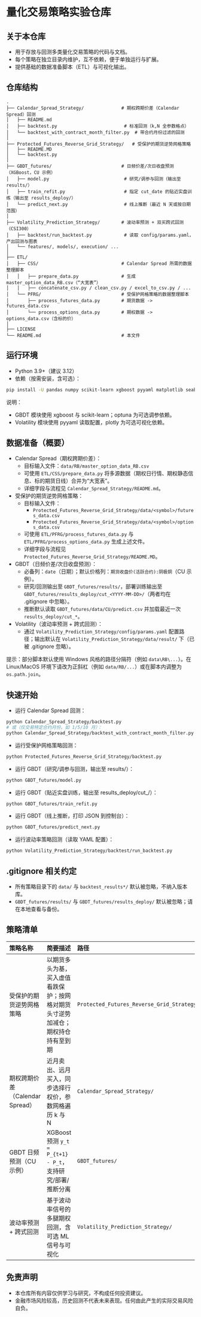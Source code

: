 # 量化交易策略实验仓库

## 关于本仓库
- 用于存放与回测多类量化交易策略的代码与文档。
- 每个策略在独立目录内维护，互不依赖，便于单独运行与扩展。
- 提供基础的数据准备脚本（ETL）与可视化输出。

## 仓库结构
```
.
├── Calendar_Spread_Strategy/              # 期权跨期价差（Calendar Spread）回测
│   ├── README.md
│   ├── backtest.py                         # 标准回测（k,N 全参数格点）
│   └── backtest_with_contract_month_filter.py  # 带合约月份过滤的回测
│
├── Protected_Futures_Reverse_Grid_Strategy/   # 受保护的期货逆势网格策略
│   ├── README.MD
│   └── backtest.py
│
├── GBDT_futures/                          # 日频价差/次日收盘预测（XGBoost，CU 示例）
│   ├── model.py                            # 研究/调参与回测（输出至 results/）
│   ├── train_refit.py                      # 指定 cut_date 的贴近实盘训练（输出至 results_deploy/）
│   └── predict_next.py                     # 线上推断（最近 N 天或按日期范围）
│
├── Volatility_Prediction_Strategy/        # 波动率预测 + 双买跨式回测（CSI300）
│   ├── backtest/run_backtest.py            # 读取 config/params.yaml，产出回测与图表
│   └── features/, models/, execution/ ...
│
├── ETL/
│   ├── CSS/                               # Calendar Spread 所需的数据整理脚本
│   │   ├── prepare_data.py                # 生成 master_option_data_RB.csv（“大宽表”）
│   │   ├── concatenate_csv.py / clean_csv.py / excel_to_csv.py / ...
│   └── PFRG/                              # 受保护网格策略的数据整理脚本
│       ├── process_futures_data.py        # 期货数据 -> futures_data.csv
│       └── process_options_data.py        # 期权数据 -> options_data.csv（含标的价）
│
├── LICENSE
└── README.md                              # 本文件
```

## 运行环境
- Python 3.9+（建议 3.12）
- 依赖（按需安装，含可选）：
```bash
pip install -U pandas numpy scikit-learn xgboost pyyaml matplotlib seaborn joblib tqdm plotly optuna
```
说明：
- GBDT 模块使用 xgboost 与 scikit-learn；optuna 为可选调参依赖。
- Volatility 模块使用 pyyaml 读取配置，plotly 为可选可视化依赖。

## 数据准备（概要）
- Calendar Spread（期权跨期价差）：
  - 目标输入文件：`data/RB/master_option_data_RB.csv`
  - 可使用 `ETL/CSS/prepare_data.py` 将多源数据（期权日行情、期权静态信息、标的期货日线）合并为“大宽表”。
  - 详细字段与流程见 `Calendar_Spread_Strategy/README.md`。
- 受保护的期货逆势网格策略：
  - 目标输入文件：
    - `Protected_Futures_Reverse_Grid_Strategy/data/<symbol>/futures_data.csv`
    - `Protected_Futures_Reverse_Grid_Strategy/data/<symbol>/options_data.csv`
  - 可使用 `ETL/PFRG/process_futures_data.py` 与 `ETL/PFRG/process_options_data.py` 生成上述文件。
  - 详细字段与流程见 `Protected_Futures_Reverse_Grid_Strategy/README.MD`。
- GBDT（日频价差/次日收盘预测）：
  - 必备列：`date`（日期）；默认价格列：`期货收盘价(活跃合约):阴极铜`（CU 示例）。
  - 研究/回测输出至 `GBDT_futures/results/`，部署训练输出至 `GBDT_futures/results_deploy/cut_<YYYY-MM-DD>/`（两者均在 .gitignore 中忽略）。
  - 推断默认读取 `GBDT_futures/data/CU/predict.csv` 并加载最近一次 `results_deploy/cut_*`。
- Volatility（波动率预测 + 跨式回测）：
  - 通过 `Volatility_Prediction_Strategy/config/params.yaml` 配置路径；输出默认在 `Volatility_Prediction_Strategy/data/result/` 下（已被 .gitignore 忽略）。

提示：部分脚本默认使用 Windows 风格的路径分隔符（例如 `data\RB\...`）。在 Linux/MacOS 环境下请改为正斜杠（例如 `data/RB/...`）或在脚本内调整为 `os.path.join`。

## 快速开始
- 运行 Calendar Spread 回测：
```bash
python Calendar_Spread_Strategy/backtest.py
# 或（仅交易特定合约月份，如 1/5/10 月）：
python Calendar_Spread_Strategy/backtest_with_contract_month_filter.py
```
- 运行受保护网格策略回测：
```bash
python Protected_Futures_Reverse_Grid_Strategy/backtest.py
```
- 运行 GBDT（研究/调参与回测，输出至 results/）：
```bash
python GBDT_futures/model.py
```
- 运行 GBDT（贴近实盘训练，输出至 results_deploy/cut_<date>/）：
```bash
python GBDT_futures/train_refit.py
```
- 运行 GBDT（线上推断，打印 JSON 到控制台）：
```bash
python GBDT_futures/predict_next.py
```
- 运行波动率策略回测（读取 YAML 配置）：
```bash
python Volatility_Prediction_Strategy/backtest/run_backtest.py
```

## .gitignore 相关约定
- 所有策略目录下的 `data/` 与 `backtest_results*/` 默认被忽略，不纳入版本库。
- `GBDT_futures/results/` 与 `GBDT_futures/results_deploy/` 默认被忽略；请在本地查看与备份。

## 策略清单
| 策略名称 | 简要描述 | 路径 |
| :-- | :-- | :-- |
| 受保护的期货逆势网格策略 | 以期货多头为基，买入虚值看跌保护；按网格对期货头寸逆势加减仓；期权持仓持有至到期 | `Protected_Futures_Reverse_Grid_Strategy/` |
| 期权跨期价差（Calendar Spread） | 近月卖出、远月买入，同步选择行权价，参数网格遍历 k 与 N | `Calendar_Spread_Strategy/` |
| GBDT 日频预测（CU 示例） | XGBoost 预测 `y_t = P_{t+1} - P_t`，支持研究/部署/推断分离 | `GBDT_futures/` |
| 波动率预测 + 跨式回测 | 基于波动率信号的多腿期权回测，含可选 ML 信号与可视化 | `Volatility_Prediction_Strategy/` |

## 免责声明
- 本仓库所有内容仅供学习与研究，不构成任何投资建议。
- 金融市场风险较高，历史回测不代表未来表现。任何由此产生的实际交易风险自负。
